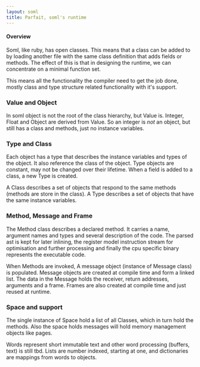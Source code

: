 ```yaml
---
layout: soml
title: Parfait, soml's runtime
---
```



#### Overview

Soml, like ruby, has open classes. This means that a class can be added to by loading another file
with the same class definition that adds fields or methods. The effect of this is that in designing
the runtime, we can concentrate on a minimal function set.

This means all the functionality the compiler need to get the job done, mostly class and type
structure related functionality with it's support.

### Value and Object

In soml object is not the root of the class hierarchy, but Value is. Integer, Float and Object are
derived from Value. So an integer is *not* an object, but still has a class and methods, just no
instance variables.

### Type and Class

Each object has a type that describes the instance variables and types of the object. It also
reference the class of the object. Type objects are constant, may not be changed over their
lifetime. When a field is added to a class, a new Type is created.

A Class describes a set of objects that respond to the same methods (methods are store in the class).
A Type describes a set of objects that have the same instance variables.

### Method, Message and Frame

The Method class describes a declared method. It carries a name, argument names and types and
several description of the code. The parsed ast is kept for later inlining, the register model
instruction stream for optimisation and further processing and finally the cpu specific binary
represents the executable code.

When Methods are invoked, A message object (instance of Message class) is populated. Message objects
are created at compile time and form a linked list. The data in the Message holds the receiver,
return addresses, arguments and a frame. Frames are also created at compile time and just reused
at runtime.

### Space and support

The single instance of Space hold a list of all Classes, which in turn hold the methods.
Also the space holds messages will hold memory management objects like pages.

Words represent short immutable text and other word processing (buffers, text) is still tbd.
Lists are number indexed, starting at one, and dictionaries are mappings from words to objects.

